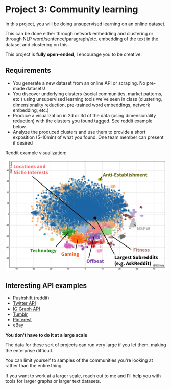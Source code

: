 # Project 3: Community learning

In this project, you will be doing unsupervised learning on an online dataset.

This can be done either through network embedding and clustering or through NLP word/sentence/paragraph/etc. embedding of the text in the dataset and clustering on this.

This project is **fully open-ended**, I encourage you to be creative.

## Requirements

- You generate a new dataset from an online API or scraping. No pre-made datasets!
- You discover underlying clusters (social communities, market patterns, etc.) using unsupervised learning tools we've seen in class (clustering, dimensionality reduction, pre-trained word embeddings, network embedding, etc.)
- Produce a visualization in 2d or 3d of the data (using dimensionality reduction) with the clusters you found tagged. See reddit example below.
- Analyze the produced clusters and use them to provide a short exposition (5-10min) of what you found. One team member can present if desired

Reddit example visualization:

![](assets/reddit.png)


## Interesting API examples

- [Pushshift (reddit)](https://reddit-api.readthedocs.io/en/latest/)
- [Twitter API](https://developer.twitter.com/en/docs/twitter-api)
- [IG Graph API](https://developers.facebook.com/docs/instagram-api/#get-started)
- [Tumblr](https://www.tumblr.com/docs/en/api/v2)
- [Pinterest](https://www.pinterest.ca/login/?next=http%3A%2F%2Fdevelopers.pinterest.com%2Fapi_docs%2F)
- [eBay](https://developer.ebay.com/common/api/)

**You don't have to do it at a large scale**

The data for these sort of projects can run very large if you let them, making the enterprise difficult.

You can limit yourself to samples of the communities you're looking at rather than the entire thing.

If you want to work at a larger scale, reach out to me and I'll help you with tools for larger graphs or larger text datasets.